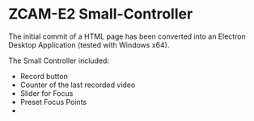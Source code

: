 # ZCAM-E2 Small-Controller
The initial commit of a HTML page has been converted into an Electron Desktop Application (tested with Windows x64).

The Small Controller included:

- Record button
- Counter of the last recorded video
- Slider for Focus
- Preset Focus Points
- 
